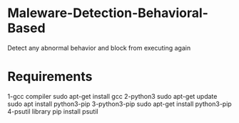 # Maleware-Detection-Behavioral-Based
Detect any abnormal behavior and block from executing again
# Requirements
1-gcc compiler 
sudo apt-get install gcc
2-python3 
sudo apt-get update
sudo apt install python3-pip
3-python3-pip
sudo apt-get install python3-pip
4-psutil library
pip install psutil
